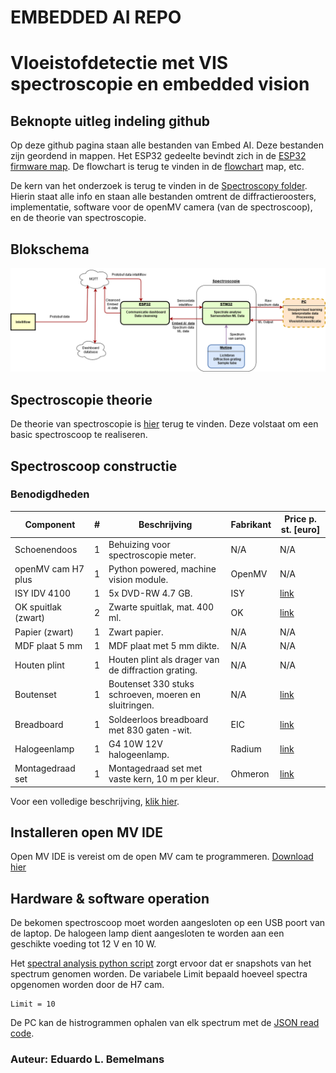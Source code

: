 # EMBEDDED AI REPO

# Vloeistofdetectie met VIS spectroscopie en embedded vision

## Beknopte uitleg indeling github

Op deze github pagina staan alle bestanden van Embed AI. Deze bestanden zijn geordend in mappen. Het ESP32 gedeelte bevindt zich in de [ESP32 firmware map](https://github.com/PXL-Embedded-AI/repo/tree/master/ESP32/firmware). De flowchart is terug te vinden in de [flowchart](https://github.com/PXL-Embedded-AI/repo/blob/master/Flowchart/flowchart-embeddedAI.png) map, etc. 

De kern van het onderzoek is terug te vinden in de [Spectroscopy folder](https://github.com/PXL-Embedded-AI/repo/tree/master/Spectroscopy). Hierin staat alle info en staan alle bestanden omtrent de diffractieroosters, implementatie, software voor de openMV camera (van de spectroscoop), en de theorie van spectroscopie.


## Blokschema

<p align="center"><img src="./Flowchart/flowchart-embeddedAI.png"></p>

## Spectroscopie theorie

De theorie van spectroscopie is [hier](./Spectroscopy/Theory/Spectroscopy.pdf) terug te vinden. Deze volstaat om een basic spectroscoop te realiseren.

## Spectroscoop constructie

### Benodigdheden
| Component           | # | Beschrijving                                          | Fabrikant | Price p. st. [euro] |   
|---------------------|---|-------------------------------------------------------|-----------|-----------------|
| Schoenendoos        | 1 | Behuizing voor spectroscopie meter.                   | N/A       | N/A             |  
| openMV cam H7 plus  | 1 | Python powered, machine vision module.                | OpenMV    | N/A             |  
| ISY IDV 4100        | 1 | 5x DVD-RW 4.7 GB.                                     | ISY       | [link](https://www.mediamarkt.nl/nl/product/_isy-idv-3000-1282503.html)          |  
| OK spuitlak (zwart) | 2 | Zwarte spuitlak, mat. 400 ml.                         | OK        | [link](https://www.gamma.be/nl/assortiment/ok-spuitlak-hoogglans-wit-400-ml/p/B537279)           | 
| Papier (zwart)      | 1 | Zwart papier.                                         | N/A       | N/A             |  
| MDF plaat 5 mm      | 1 | MDF plaat met 5 mm dikte.                             | N/A       | N/A             |  
| Houten plint        | 1 | Houten plint als drager van de diffraction grating.   | N/A       | N/A             |  
| Boutenset           | 1 | Boutenset 330 stuks schroeven, moeren en sluitringen. | N/A       | [link](https://www.gotron.be/boutenset-330-stuks-philips-schroeven-moeren-sluitringen.html)            |  
| Breadboard          | 1 | Soldeerloos breadboard met 830 gaten -wit.            | EIC       | [link](https://www.gotron.be/meten-solderen/solderen/printplaten/breadboard/soldeerloos-breadboard-met-830-ronde-gaten-wit.html)          | 
| Halogeenlamp        | 1 | G4 10W 12V halogeenlamp.                              | Radium    | [link](https://www.gotron.be/g4-socket-10w-12v-halo-lamp-d-10mm-l-33mm.html)            |  
| Montagedraad set    | 1 | Montagedraad set met vaste kern, 10 m per kleur.      | Ohmeron   | [link](https://www.gotron.be/stijve-montagedraad-set-90m.html)       |  

Voor een volledige beschrijving, [klik hier](./Spectroscopy/Implementation/log.md).

## Installeren open MV IDE

Open MV IDE is vereist om de open MV cam te programmeren. [Download hier](https://openmv.io/pages/download)

## Hardware & software operation

De bekomen spectroscoop moet worden aangesloten op een USB poort van de laptop. De halogeen lamp dient aangesloten te worden aan een 
geschikte voeding tot 12 V en 10 W. 

Het [spectral analysis python script](https://github.com/PXL-Embedded-AI/repo/blob/master/Spectroscopy/OpenMV/SpectralAnalysis.py) zorgt ervoor dat er snapshots van het spectrum genomen worden. De variabele Limit bepaald hoeveel spectra opgenomen worden door de H7 cam.

```
Limit = 10
```
De PC kan de histrogrammen ophalen van elk spectrum met de [JSON read code](https://github.com/PXL-Embedded-AI/repo/blob/master/Spectroscopy/OpenMV/jsonread.py).

### Auteur: Eduardo L. Bemelmans





